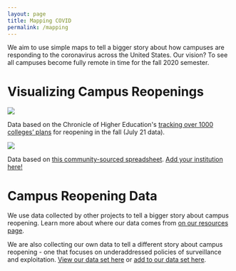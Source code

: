 ```yaml
---
layout: page
title: Mapping COVID
permalink: /mapping
---
```

We aim to use simple maps to tell a bigger story about how campuses are responding to the coronavirus across the United States. Our vision? To see all campuses become fully remote in time for the fall 2020 semester.

# Visualizing Campus Reopenings

<div class="user-details">
<div class='tableauPlaceholder' id='viz1595366813837' style='position: relative'><noscript><a href='#'><img alt=' ' src='https:&#47;&#47;public.tableau.com&#47;static&#47;images&#47;In&#47;InstitutionsfallplansChronicledata&#47;Sheet1&#47;1_rss.png' style='border: none' /></a></noscript><object class='tableauViz'  style='display:none;'><param name='host_url' value='https%3A%2F%2Fpublic.tableau.com%2F' /> <param name='embed_code_version' value='3' /> <param name='site_root' value='' /><param name='name' value='InstitutionsfallplansChronicledata&#47;Sheet1' /><param name='tabs' value='no' /><param name='toolbar' value='yes' /><param name='static_image' value='https:&#47;&#47;public.tableau.com&#47;static&#47;images&#47;In&#47;InstitutionsfallplansChronicledata&#47;Sheet1&#47;1.png' /> <param name='animate_transition' value='yes' /><param name='display_static_image' value='yes' /><param name='display_spinner' value='yes' /><param name='display_overlay' value='yes' /><param name='display_count' value='yes' /><param name='language' value='en' /><param name='filter' value='publish=yes' /></object></div>                <script type='text/javascript'>                    var divElement = document.getElementById('viz1595366813837');                    var vizElement = divElement.getElementsByTagName('object')[0];                    vizElement.style.width='100%';vizElement.style.height=(divElement.offsetWidth*0.75)+'px';                    var scriptElement = document.createElement('script');                    scriptElement.src = 'https://public.tableau.com/javascripts/api/viz_v1.js';                    vizElement.parentNode.insertBefore(scriptElement, vizElement);                </script>
  <p>Data based on the Chronicle of Higher Education's <a href="https://www.chronicle.com/article/Here-s-a-List-of-Colleges-/248626?cid=wcontentgrid_hp_1b">tracking over 1000 colleges’ plans</a> for reopening in the fall (July 21 data).</p>
 </div>
  
  
<div class="user-details">
  	<div class='tableauPlaceholder' id='viz1594786464987' style='position: relative'><noscript><a href='#'><img alt=' ' src='https:&#47;&#47;public.tableau.com&#47;static&#47;images&#47;VF&#47;VFCCOVID-19&#47;Sheet1&#47;1_rss.png' style='border: none' /></a></noscript><object class='tableauViz'  style='display:none;'><param name='host_url' value='https%3A%2F%2Fpublic.tableau.com%2F' /> <param name='embed_code_version' value='3' /> <param name='site_root' value='' /><param name='name' value='VFCCOVID-19&#47;Sheet1' /><param name='tabs' value='no' /><param name='toolbar' value='yes' /><param name='static_image' value='https:&#47;&#47;public.tableau.com&#47;static&#47;images&#47;VF&#47;VFCCOVID-19&#47;Sheet1&#47;1.png' /> <param name='animate_transition' value='yes' /><param name='display_static_image' value='yes' /><param name='display_spinner' value='yes' /><param name='display_overlay' value='yes' /><param name='display_count' value='yes' /><param name='language' value='en' /><param name='filter' value='publish=yes' /></object></div>                <script type='text/javascript'>                    var divElement = document.getElementById('viz1594786464987');                    var vizElement = divElement.getElementsByTagName('object')[0];                    vizElement.style.width='100%';vizElement.style.height=(divElement.offsetWidth*0.75)+'px';                    var scriptElement = document.createElement('script');                    scriptElement.src = 'https://public.tableau.com/javascripts/api/viz_v1.js';                    vizElement.parentNode.insertBefore(scriptElement, vizElement);                </script>
	<p>Data based on <a href="https://docs.google.com/spreadsheets/d/1EIbnskEWKa03UO7V_ca1_Dqg_4ouQwqeGIdyZSnYEfk/edit?usp=sharing">this community-sourced spreadsheet</a>. <a href="https://docs.google.com/spreadsheets/d/1QT9K9gqxfdKA5G4xuKsL5EgrNQF5darG3WLiomixoVE/edit?usp=sharing">Add your institution here!</a></p>
</div> 

# Campus Reopening Data

We use data collected by other projects to tell a bigger story about campus reopening. Learn more about where our data comes from [on our resources page](/resources).

We are also collecting our own data to tell a different story about campus reopening - one that focuses on underaddressed policies of surveillance and exploitation. [View our data set here](https://docs.google.com/spreadsheets/d/1EIbnskEWKa03UO7V_ca1_Dqg_4ouQwqeGIdyZSnYEfk/edit?usp=sharing) or [add to our data set here](https://docs.google.com/spreadsheets/d/1QT9K9gqxfdKA5G4xuKsL5EgrNQF5darG3WLiomixoVE/edit?usp=sharing).